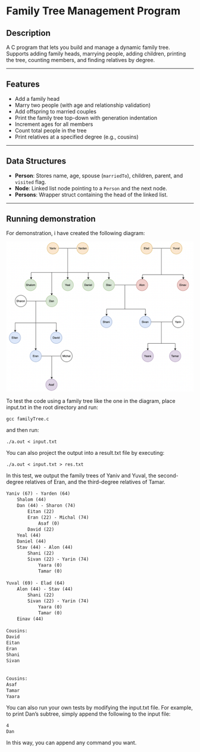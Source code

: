 # Family Tree Management Program

## Description
A C program that lets you build and manage a dynamic family tree.  
Supports adding family heads, marrying people, adding children, printing the tree, counting members, and finding relatives by degree.

---

## Features
- Add a family head  
- Marry two people (with age and relationship validation)  
- Add offspring to married couples  
- Print the family tree top-down with generation indentation  
- Increment ages for all members  
- Count total people in the tree  
- Print relatives at a specified degree (e.g., cousins)  

---

## Data Structures
- **Person**: Stores name, age, spouse (`marriedTo`), children, parent, and `visited` flag.  
- **Node**: Linked list node pointing to a `Person` and the next node.  
- **Persons**: Wrapper struct containing the head of the linked list.  

---

## Running demonstration

For demonstration, i have created the following diagram:

![Diagram](relationTree.png)

To test the code using a family tree like the one in the diagram, place input.txt in the root directory and run:

```
gcc familyTree.c
```
and then run:
```
./a.out < input.txt
```
You can also project the output into a result.txt file by executing:
```
./a.out < input.txt > res.txt
```

In this test, we output the family trees of Yaniv and Yuval, the second-degree relatives of Eran, and the third-degree relatives of Tamar.

```
Yaniv (67) - Yarden (64)
	Shalom (44)
	Dan (44) - Sharon (74)
		Eitan (22)
		Eran (22) - Michal (74)
			Asaf (0)
		David (22)
	Yeal (44)
	Daniel (44)
	Stav (44) - Alon (44)
		Shani (22)
		Sivan (22) - Yarin (74)
			Yaara (0)
			Tamar (0)

Yuval (69) - Elad (64)
	Alon (44) - Stav (44)
		Shani (22)
		Sivan (22) - Yarin (74)
			Yaara (0)
			Tamar (0)
	Einav (44)

Cousins:
David
Eitan
Eran
Shani
Sivan


Cousins:
Asaf
Tamar
Yaara

```

You can also run your own tests by modifying the input.txt file. For example, to print Dan’s subtree, simply append the following to the input file:

```
4
Dan
```

In this way, you can append any command you want.

